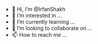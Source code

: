- 👋 Hi, I’m @IrfanShakh
- 👀 I’m interested in ...
- 🌱 I’m currently learning ...
- 💞️ I’m looking to collaborate on ...
- 📫 How to reach me ...

<!---
IrfanShakh/IrfanShakh is a ✨ special ✨ repository because its `README.md` (this file) appears on your GitHub profile.
You can click the Preview link to take a look at your changes.
--->
